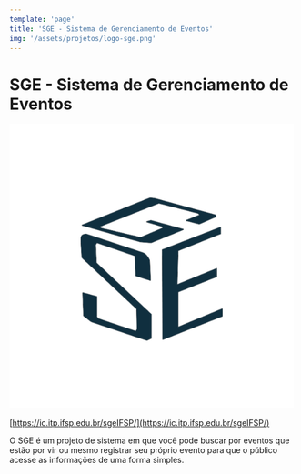 ```yaml
---
template: 'page'
title: 'SGE - Sistema de Gerenciamento de Eventos'
img: '/assets/projetos/logo-sge.png'
---
```


# SGE - Sistema de Gerenciamento de Eventos

![SGE](/assets/projetos/logo-sge.png)

[https://ic.itp.ifsp.edu.br/sgeIFSP/](https://ic.itp.ifsp.edu.br/sgeIFSP/)

O SGE é um projeto de sistema em que você pode buscar por eventos que estão por vir ou mesmo registrar seu próprio evento para que o público acesse as informações de uma forma simples.

